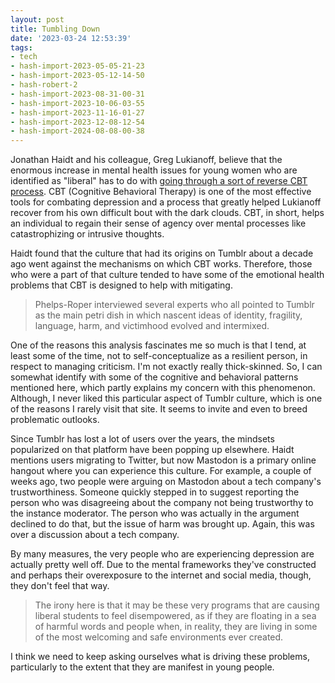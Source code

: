 ```yaml
---
layout: post
title: Tumbling Down
date: '2023-03-24 12:53:39'
tags:
- tech
- hash-import-2023-05-05-21-23
- hash-import-2023-05-12-14-50
- hash-robert-2
- hash-import-2023-08-31-00-31
- hash-import-2023-10-06-03-55
- hash-import-2023-11-16-01-27
- hash-import-2023-12-08-12-54
- hash-import-2024-08-08-00-38
---
```


Jonathan Haidt and his colleague, Greg Lukianoff, believe that the enormous increase in mental health issues for young women who are identified as "liberal" has to do with [going through a sort of reverse CBT process](https://www.thefp.com/p/why-the-mental-health-of-liberal). CBT (Cognitive Behavioral Therapy) is one of the most effective tools for combating depression and a process that greatly helped Lukianoff recover from his own difficult bout with the dark clouds. CBT, in short, helps an individual to regain their sense of agency over mental processes like catastrophizing or intrusive thoughts.

Haidt found that the culture that had its origins on Tumblr about a decade ago went against the mechanisms on which CBT works. Therefore, those who were a part of that culture tended to have some of the emotional health problems that CBT is designed to help with mitigating.

> Phelps-Roper interviewed several experts who all pointed to Tumblr as the main petri dish in which nascent ideas of identity, fragility, language, harm, and victimhood evolved and intermixed.

One of the reasons this analysis fascinates me so much is that I tend, at least some of the time, not to self-conceptualize as a resilient person, in respect to managing criticism. I'm not exactly really thick-skinned. So, I can somewhat identify with some of the cognitive and behavioral patterns mentioned here, which partly explains my concern with this phenomenon. Although, I never liked this particular aspect of Tumblr culture, which is one of the reasons I rarely visit that site. It seems to invite and even to breed problematic outlooks.

Since Tumblr has lost a lot of users over the years, the mindsets popularized on that platform have been popping up elsewhere. Haidt mentions users migrating to Twitter, but now Mastodon is a primary online hangout where you can experience this culture. For example, a couple of weeks ago, two people were arguing on Mastodon about a tech company's trustworthiness. Someone quickly stepped in to suggest reporting the person who was disagreeing about the company not being trustworthy to the instance moderator. The person who was actually in the argument declined to do that, but the issue of harm was brought up. Again, this was over a discussion about a tech company.

By many measures, the very people who are experiencing depression are actually pretty well off. Due to the mental frameworks they've constructed and perhaps their overexposure to the internet and social media, though, they don't feel that way.

> The irony here is that it may be these very programs that are causing liberal students to feel disempowered, as if they are floating in a sea of harmful words and people when, in reality, they are living in some of the most welcoming and safe environments ever created.

I think we need to keep asking ourselves what is driving these problems, particularly to the extent that they are manifest in young people.

